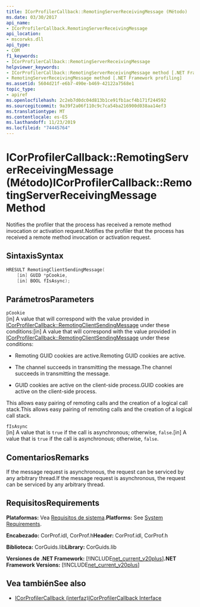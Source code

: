 ```yaml
---
title: ICorProfilerCallback::RemotingServerReceivingMessage (Método)
ms.date: 03/30/2017
api_name:
- ICorProfilerCallback.RemotingServerReceivingMessage
api_location:
- mscorwks.dll
api_type:
- COM
f1_keywords:
- ICorProfilerCallback::RemotingServerReceivingMessage
helpviewer_keywords:
- ICorProfilerCallback::RemotingServerReceivingMessage method [.NET Framework profiling]
- RemotingServerReceivingMessage method [.NET Framework profiling]
ms.assetid: 5604d21f-e6b7-490e-b469-42122a7568e1
topic_type:
- apiref
ms.openlocfilehash: 2c2eb7d0dc04d813b1ce91fb1acf4b171f244592
ms.sourcegitcommit: 9a39f2a06f110c9c7ca54ba216900d038aa14ef3
ms.translationtype: MT
ms.contentlocale: es-ES
ms.lasthandoff: 11/23/2019
ms.locfileid: "74445764"
---
```

# <a name="icorprofilercallbackremotingserverreceivingmessage-method"></a><span data-ttu-id="505ab-102">ICorProfilerCallback::RemotingServerReceivingMessage (Método)</span><span class="sxs-lookup"><span data-stu-id="505ab-102">ICorProfilerCallback::RemotingServerReceivingMessage Method</span></span>
<span data-ttu-id="505ab-103">Notifies the profiler that the process has received a remote method invocation or activation request.</span><span class="sxs-lookup"><span data-stu-id="505ab-103">Notifies the profiler that the process has received a remote method invocation or activation request.</span></span>  
  
## <a name="syntax"></a><span data-ttu-id="505ab-104">Sintaxis</span><span class="sxs-lookup"><span data-stu-id="505ab-104">Syntax</span></span>  
  
```cpp  
HRESULT RemotingClientSendingMessage(  
    [in] GUID *pCookie,  
    [in] BOOL fIsAsync);  
```  
  
## <a name="parameters"></a><span data-ttu-id="505ab-105">Parámetros</span><span class="sxs-lookup"><span data-stu-id="505ab-105">Parameters</span></span>  
 `pCookie`  
 <span data-ttu-id="505ab-106">[in] A value that will correspond with the value provided in [ICorProfilerCallback::RemotingClientSendingMessage](../../../../docs/framework/unmanaged-api/profiling/icorprofilercallback-remotingclientsendingmessage-method.md) under these conditions:</span><span class="sxs-lookup"><span data-stu-id="505ab-106">[in] A value that will correspond with the value provided in [ICorProfilerCallback::RemotingClientSendingMessage](../../../../docs/framework/unmanaged-api/profiling/icorprofilercallback-remotingclientsendingmessage-method.md) under these conditions:</span></span>  
  
- <span data-ttu-id="505ab-107">Remoting GUID cookies are active.</span><span class="sxs-lookup"><span data-stu-id="505ab-107">Remoting GUID cookies are active.</span></span>  
  
- <span data-ttu-id="505ab-108">The channel succeeds in transmitting the message.</span><span class="sxs-lookup"><span data-stu-id="505ab-108">The channel succeeds in transmitting the message.</span></span>  
  
- <span data-ttu-id="505ab-109">GUID cookies are active on the client-side process.</span><span class="sxs-lookup"><span data-stu-id="505ab-109">GUID cookies are active on the client-side process.</span></span>  
  
 <span data-ttu-id="505ab-110">This allows easy pairing of remoting calls and the creation of a logical call stack.</span><span class="sxs-lookup"><span data-stu-id="505ab-110">This allows easy pairing of remoting calls and the creation of a logical call stack.</span></span>  
  
 `fIsAsync`  
 <span data-ttu-id="505ab-111">[in] A value that is `true` if the call is asynchronous; otherwise, `false`.</span><span class="sxs-lookup"><span data-stu-id="505ab-111">[in] A value that is `true` if the call is asynchronous; otherwise, `false`.</span></span>  
  
## <a name="remarks"></a><span data-ttu-id="505ab-112">Comentarios</span><span class="sxs-lookup"><span data-stu-id="505ab-112">Remarks</span></span>  
 <span data-ttu-id="505ab-113">If the message request is asynchronous, the request can be serviced by any arbitrary thread.</span><span class="sxs-lookup"><span data-stu-id="505ab-113">If the message request is asynchronous, the request can be serviced by any arbitrary thread.</span></span>  
  
## <a name="requirements"></a><span data-ttu-id="505ab-114">Requisitos</span><span class="sxs-lookup"><span data-stu-id="505ab-114">Requirements</span></span>  
 <span data-ttu-id="505ab-115">**Plataformas:** Vea [Requisitos de sistema](../../../../docs/framework/get-started/system-requirements.md).</span><span class="sxs-lookup"><span data-stu-id="505ab-115">**Platforms:** See [System Requirements](../../../../docs/framework/get-started/system-requirements.md).</span></span>  
  
 <span data-ttu-id="505ab-116">**Encabezado:** CorProf.idl, CorProf.h</span><span class="sxs-lookup"><span data-stu-id="505ab-116">**Header:** CorProf.idl, CorProf.h</span></span>  
  
 <span data-ttu-id="505ab-117">**Biblioteca:** CorGuids.lib</span><span class="sxs-lookup"><span data-stu-id="505ab-117">**Library:** CorGuids.lib</span></span>  
  
 <span data-ttu-id="505ab-118">**Versiones de .NET Framework:** [!INCLUDE[net_current_v20plus](../../../../includes/net-current-v20plus-md.md)]</span><span class="sxs-lookup"><span data-stu-id="505ab-118">**.NET Framework Versions:** [!INCLUDE[net_current_v20plus](../../../../includes/net-current-v20plus-md.md)]</span></span>  
  
## <a name="see-also"></a><span data-ttu-id="505ab-119">Vea también</span><span class="sxs-lookup"><span data-stu-id="505ab-119">See also</span></span>

- [<span data-ttu-id="505ab-120">ICorProfilerCallback (interfaz)</span><span class="sxs-lookup"><span data-stu-id="505ab-120">ICorProfilerCallback Interface</span></span>](../../../../docs/framework/unmanaged-api/profiling/icorprofilercallback-interface.md)
